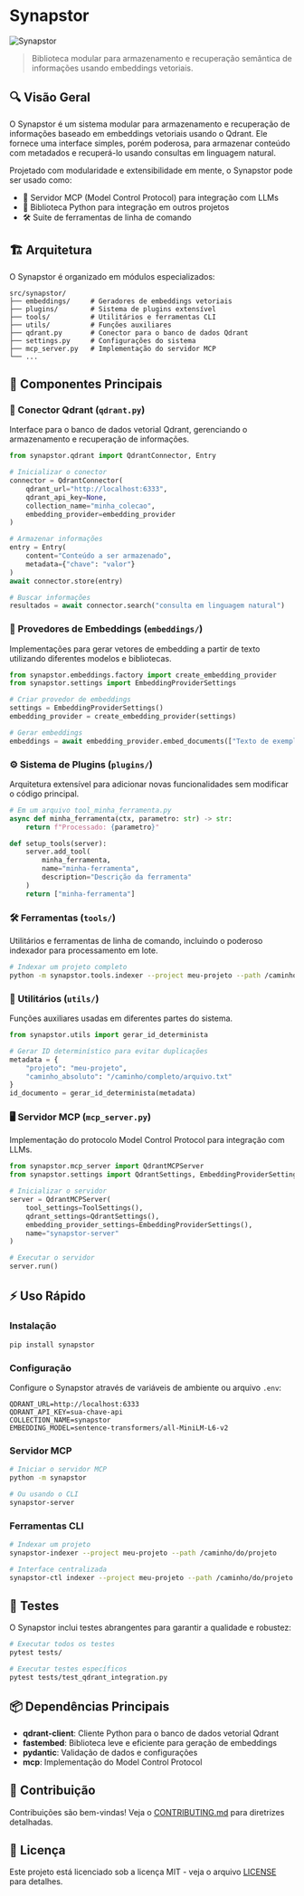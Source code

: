 # Synapstor

![Synapstor](https://via.placeholder.com/800x200?text=Synapstor)

> Biblioteca modular para armazenamento e recuperação semântica de informações usando embeddings vetoriais.

## 🔍 Visão Geral

O Synapstor é um sistema modular para armazenamento e recuperação de informações baseado em embeddings vetoriais usando o Qdrant. Ele fornece uma interface simples, porém poderosa, para armazenar conteúdo com metadados e recuperá-lo usando consultas em linguagem natural.

Projetado com modularidade e extensibilidade em mente, o Synapstor pode ser usado como:

- 🚀 Servidor MCP (Model Control Protocol) para integração com LLMs
- 🔧 Biblioteca Python para integração em outros projetos
- 🛠️ Suite de ferramentas de linha de comando

## 🏗️ Arquitetura

O Synapstor é organizado em módulos especializados:

```
src/synapstor/
├── embeddings/     # Geradores de embeddings vetoriais
├── plugins/        # Sistema de plugins extensível
├── tools/          # Utilitários e ferramentas CLI
├── utils/          # Funções auxiliares
├── qdrant.py       # Conector para o banco de dados Qdrant
├── settings.py     # Configurações do sistema
├── mcp_server.py   # Implementação do servidor MCP
└── ...
```

## 🧩 Componentes Principais

### 🔄 Conector Qdrant (`qdrant.py`)

Interface para o banco de dados vetorial Qdrant, gerenciando o armazenamento e recuperação de informações.

```python
from synapstor.qdrant import QdrantConnector, Entry

# Inicializar o conector
connector = QdrantConnector(
    qdrant_url="http://localhost:6333",
    qdrant_api_key=None,
    collection_name="minha_colecao",
    embedding_provider=embedding_provider
)

# Armazenar informações
entry = Entry(
    content="Conteúdo a ser armazenado",
    metadata={"chave": "valor"}
)
await connector.store(entry)

# Buscar informações
resultados = await connector.search("consulta em linguagem natural")
```

### 🧠 Provedores de Embeddings (`embeddings/`)

Implementações para gerar vetores de embedding a partir de texto utilizando diferentes modelos e bibliotecas.

```python
from synapstor.embeddings.factory import create_embedding_provider
from synapstor.settings import EmbeddingProviderSettings

# Criar provedor de embeddings
settings = EmbeddingProviderSettings()
embedding_provider = create_embedding_provider(settings)

# Gerar embeddings
embeddings = await embedding_provider.embed_documents(["Texto de exemplo"])
```

### ⚙️ Sistema de Plugins (`plugins/`)

Arquitetura extensível para adicionar novas funcionalidades sem modificar o código principal.

```python
# Em um arquivo tool_minha_ferramenta.py
async def minha_ferramenta(ctx, parametro: str) -> str:
    return f"Processado: {parametro}"

def setup_tools(server):
    server.add_tool(
        minha_ferramenta,
        name="minha-ferramenta",
        description="Descrição da ferramenta"
    )
    return ["minha-ferramenta"]
```

### 🛠️ Ferramentas (`tools/`)

Utilitários e ferramentas de linha de comando, incluindo o poderoso indexador para processamento em lote.

```bash
# Indexar um projeto completo
python -m synapstor.tools.indexer --project meu-projeto --path /caminho/do/projeto
```

### 🔧 Utilitários (`utils/`)

Funções auxiliares usadas em diferentes partes do sistema.

```python
from synapstor.utils import gerar_id_determinista

# Gerar ID determinístico para evitar duplicações
metadata = {
    "projeto": "meu-projeto",
    "caminho_absoluto": "/caminho/completo/arquivo.txt"
}
id_documento = gerar_id_determinista(metadata)
```

### 🖥️ Servidor MCP (`mcp_server.py`)

Implementação do protocolo Model Control Protocol para integração com LLMs.

```python
from synapstor.mcp_server import QdrantMCPServer
from synapstor.settings import QdrantSettings, EmbeddingProviderSettings, ToolSettings

# Inicializar o servidor
server = QdrantMCPServer(
    tool_settings=ToolSettings(),
    qdrant_settings=QdrantSettings(),
    embedding_provider_settings=EmbeddingProviderSettings(),
    name="synapstor-server"
)

# Executar o servidor
server.run()
```

## ⚡ Uso Rápido

### Instalação

```bash
pip install synapstor
```

### Configuração

Configure o Synapstor através de variáveis de ambiente ou arquivo `.env`:

```
QDRANT_URL=http://localhost:6333
QDRANT_API_KEY=sua-chave-api
COLLECTION_NAME=synapstor
EMBEDDING_MODEL=sentence-transformers/all-MiniLM-L6-v2
```

### Servidor MCP

```bash
# Iniciar o servidor MCP
python -m synapstor

# Ou usando o CLI
synapstor-server
```

### Ferramentas CLI

```bash
# Indexar um projeto
synapstor-indexer --project meu-projeto --path /caminho/do/projeto

# Interface centralizada
synapstor-ctl indexer --project meu-projeto --path /caminho/do/projeto
```

## 🧪 Testes

O Synapstor inclui testes abrangentes para garantir a qualidade e robustez:

```bash
# Executar todos os testes
pytest tests/

# Executar testes específicos
pytest tests/test_qdrant_integration.py
```

## 📦 Dependências Principais

- **qdrant-client**: Cliente Python para o banco de dados vetorial Qdrant
- **fastembed**: Biblioteca leve e eficiente para geração de embeddings
- **pydantic**: Validação de dados e configurações
- **mcp**: Implementação do Model Control Protocol

## 🤝 Contribuição

Contribuições são bem-vindas! Veja o [CONTRIBUTING.md](../CONTRIBUTING.md) para diretrizes detalhadas.

## 📄 Licença

Este projeto está licenciado sob a licença MIT - veja o arquivo [LICENSE](../LICENSE) para detalhes. 